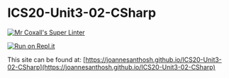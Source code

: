 # ICS20-Unit3-02-CSharp

[![Mr Coxall's Super Linter](https://github.com/joannesanthosh/ICS20-Unit3-02-CSharp/workflows/Mr%20Coxall's%20Super%20Linter/badge.svg)](https://github.com/joannesanthosh/ICS20-Unit3-02-CSharp/actions)

[![Run on Repl.it](https://repl.it/badge/github/joannesanthosh/ICS20-Unit3-02-CSharp)](https://repl.it/github/joannesanthosh/ICS20-Unit3-02-CSharp)

This site can be found at: [https://joannesanthosh.github.io/ICS20-Unit3-02-CSharp](https://joannesanthosh.github.io/ICS20-Unit3-02-CSharp)
